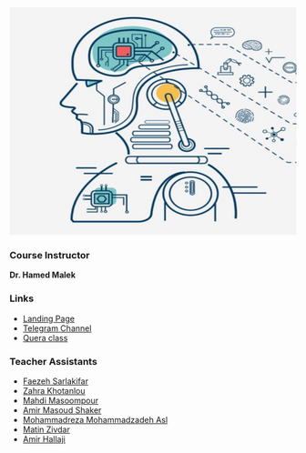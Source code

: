 
<p align='center'>
      <img src='../.img/ml_spring2023.jpeg' width='600px' height='400px' />
</p>

### Course Instructor

**Dr. Hamed Malek**
### Links

- [Landing Page](http://sbu-ce.ir/ml-spring-1402-dr-malek/)
- [Telegram Channel](https://t.me/ml_spring2023)
- [Quera class](https://quera.org/course/13535/)
  
### Teacher Assistants

- [Faezeh Sarlakifar](https://github.com/faezesarlakifar)
- [Zahra Khotanlou](https://github.com/zkhotanlou)
- [Mahdi Masoompour](https://github.com/masoom80)
- [Amir Masoud Shaker](https://github.com/MasoudShaker)
- [Mohammadreza Mohammadzadeh Asl](https://github.com/Mohammadreza-mz)
- [Matin Zivdar](https://github.com/zivdar001matin)
- [Amir Hallaji](https://amirhallaji.com)
  